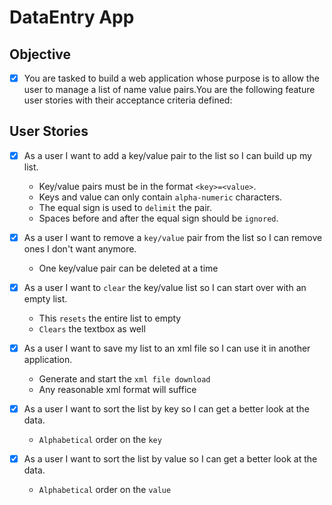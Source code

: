 # DataEntry App

## Objective

- [x] You are tasked to build a web application whose purpose is to allow the user to manage a list of name value pairs.You are the following feature user stories with their acceptance criteria defined:

## User Stories

- [x] As a user I want to add a key/value pair to the list so I can build up my list.

  - Key/value pairs must be in the format `<key>=<value>`.
  - Keys and value can only contain `alpha-numeric` characters.
  - The equal sign is used to `delimit` the pair.
  - Spaces before and after the equal sign should be `ignored`.

- [x] As a user I want to remove a `key/value` pair from the list so I can remove ones I don't want anymore.

  - One key/value pair can be deleted at a time

- [x] As a user I want to `clear` the key/value list so I can start over with an empty list.

  - This `resets` the entire list to empty
  - `Clears` the textbox as well

- [x] As a user I want to save my list to an xml file so I can use it in another application.

  - Generate and start the `xml file download`
  - Any reasonable xml format will suffice

- [x] As a user I want to sort the list by key so I can get a better look at the data.

  - `Alphabetical` order on the `key`

- [x] As a user I want to sort the list by value so I can get a better look at the data.
  - `Alphabetical` order on the `value`

